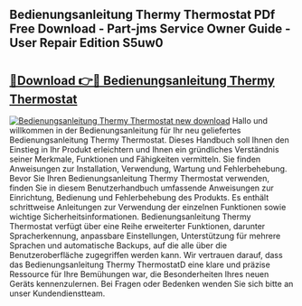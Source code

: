 ## Bedienungsanleitung Thermy Thermostat PDf Free Download - Part-jms Service Owner Guide - User Repair Edition S5uw0

# <h2><a href="http://df45fm.blite.top/?on=Bedienungsanleitung+Thermy+Thermostat">🔗Download 👉🔴 Bedienungsanleitung Thermy Thermostat</a></h2>

[![Bedienungsanleitung Thermy Thermostat new download](https://i.imgur.com/lujVjoI.png)](http://df45fm.blite.top/?on=Bedienungsanleitung+Thermy+Thermostat)
Hallo und willkommen in der Bedienungsanleitung für Ihr neu geliefertes Bedienungsanleitung Thermy Thermostat. Dieses Handbuch soll Ihnen den Einstieg in Ihr Produkt erleichtern und Ihnen ein gründliches Verständnis seiner Merkmale, Funktionen und Fähigkeiten vermitteln. Sie finden Anweisungen zur Installation, Verwendung, Wartung und Fehlerbehebung. Bevor Sie Ihren Bedienungsanleitung Thermy Thermostat verwenden, finden Sie in diesem Benutzerhandbuch umfassende Anweisungen zur Einrichtung, Bedienung und Fehlerbehebung des Produkts. Es enthält schrittweise Anleitungen zur Verwendung der einzelnen Funktionen sowie wichtige Sicherheitsinformationen. Bedienungsanleitung Thermy Thermostat verfügt über eine Reihe erweiterter Funktionen, darunter Spracherkennung, anpassbare Einstellungen, Unterstützung für mehrere Sprachen und automatische Backups, auf die alle über die Benutzeroberfläche zugegriffen werden kann. Wir vertrauen darauf, dass das Bedienungsanleitung Thermy ThermostatD eine klare und präzise Ressource für Ihre Bemühungen war, die Besonderheiten Ihres neuen Geräts kennenzulernen. Bei Fragen oder Bedenken wenden Sie sich bitte an unser Kundendienstteam.

